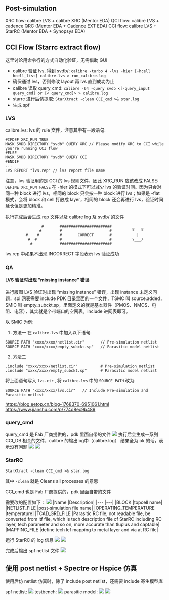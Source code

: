 ## Post-simulation
XRC flow: calibre LVS + calibre XRC (Mentor EDA)
QCI flow: calibre LVS + cadence QRC (Mentor EDA + Cadence EXT EDA)
CCI flow: calibre LVS + StarRC (Mentor EDA + Synopsys EDA)
## CCI Flow (Starrc extract flow)
这里讨论用命令行的方式自动化验证，无需借助 GUI
* calibre 验证 lvs, 得到 svdb/: `calibre -turbo 4 -lvs -hier [-hcell hcell_list] calibre.lvs > run_calibre.log`
* 确保通过 lvs，否则修改 layout 再 lvs 直到成功为止
* calibre 读取 query_cmd: `calibre -64 -query svdb <[-query_input query_cmd] or [< query_cmd]> > calibre.log`
* starrc 进行后仿提取: `StarXtract -clean CCI_cmd >& star.log`
* 生成 spf

### LVS
calibre.lvs: lvs 的 rule 文件，注意其中有一段语句:
```
#IFDEF XRC_RUN TRUE
MASK SVDB DIRECTORY "svdb" QUERY XRC // Please modify XRC to CCI while you're running CCI flow
#ELSE
MASK SVDB DIRECTORY "svdb" QUERY CCI
#ENDIF
...
LVS REPORT "lvs.rep" // lvs report file name
```
注意，lvs 验证用的是 CCI 的 lvs 规则文件，因此 XRC_RUN 应该改成 FALSE: `DEFINE XRC_RUN FALSE`
在 -hier 的模式下可以减少 lvs 的验证时间。因为只会对同一种 block 进行 lvs，相同的 block 只会按一种 block 进行 lvs；如果是 -flat 模式，会将 block 和 cell 打散成 layer，相同的 block 还会再进行 lvs，验证时间延长但是更加精准。

执行完成后会生成 rep 文件以及 calibre log 及 svdb/ 的文件
```
                #       #######################         _   _
               #        #                     #         *   *
         #    #         #       CORRECT       #           |
          #  #          #                     #         \___/
           #            #######################
```
lvs.rep 中如果不出现 INCORRECT 字段表示 lvs 验证成功
### QA
####  LVS 验证时出现 “missing instance” 错误
进行版图 LVS 验证时出现 “missing instance” 错误，出现 instance 未定义问题，spi 网表需要 include PDK 目录里面的一个文件，TSMC 叫 source.added，SMIC 叫 empty_subckt.sp，里面定义的就是基本器件（PMOS、NMOS、电阻、电容），其实就是个带端口的空网表。include 进网表即可。

以 SMIC 为例:
1. 方法一
在 `calibre.lvs` 中加入以下语句:
```
SOURCE PATH "xxxx/xxxx/netlist.cir"       // Pre-simulation netlist
SOURCE PATH "xxxx/xxxx/empty_subckt.sp"   // Parasitic model netlist
```
2. 方法二
```
.include "xxxx/xxxx/netlist.cir"          # Pre-simulation netlist
.include "xxxx/xxxx/empty_subckt.sp"      # Parasitic model netlist
```
将上面语句写入 `lvs.cir` , 将 `calibre.lvs` 中的 `SOURCE PATH` 改为:
```
SOURCE PATH "xxxx/xxxx/lvs.cir"   // Include Pre-simulation and Parasitic netlist
```
https://blog.eetop.cn/blog-1768370-6951061.html
https://www.jianshu.com/p/774d8ec9b489
### query_cmd
query_cmd 是 Fab 厂商提供的，pdk 里面自带的文件
![](./flow/query_cmd.png "")
执行后会生成一系列 CCI_DB 相关的文件，calibre 的输出log中（calibre.log） 结果全为 ok 的话，表示没有问题
![](./flow/CCI_cmd_list.png "")
![](./flow/calibre_log.png "")
### StarRC
```
StarXtract -clean CCI_cmd >& star.log
```

其中 `-clean` 就是 Cleans all processes 的意思

CCI_cmd 也是 Fab 厂商提供的，pdk 里面自带的文件

需要改的配置如下：
![](./flow/CCI_cmd.png "")
|Name                   |Description|
|---                    |---|
|BLOCK                  |topcell name|
|NETLIST_FILE           |post-simulation file name|
|OPERATING_TEMPERATURE  |temperature|
|TCAD_GRD_FILE          |Parasitic RC file, not readable file, be converted from itf file, which is tech description file of StarRC including RC layer, tech parameter and so on, more accurate than tluplus and captable|
|MAPPING_FILE           |define tech lef mapping to metal layer and via at RC file|

运行 StarRC 的 log 信息
![](./flow/starrc.png "")
![](./flow/starrc1.png "")

完成后输出 spf netlist 文件
![](./flow/spf.png "")

## 使用 post netlist + Spectre or Hspice 仿真
使用后仿 netlist 仿真时，除了 include post netlist，还需要 include 寄生模型库

spf netlist:
![](./flow/parasitic.png "")
testbench:
![](./flow/include.png "")
parasitic model:
![](./flow/mdl.png "")
![](./flow/model.png "")
